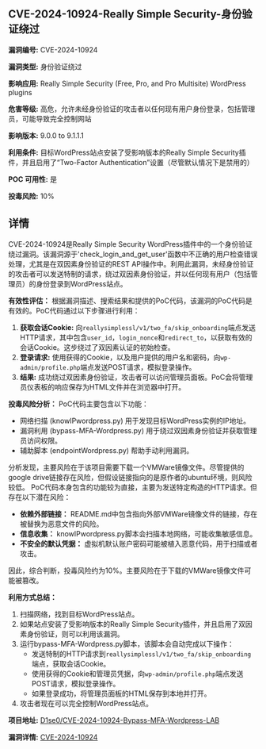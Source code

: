 ## CVE-2024-10924-Really Simple Security-身份验证绕过

**漏洞编号:** CVE-2024-10924

**漏洞类型:** 身份验证绕过

**影响应用:** Really Simple Security (Free, Pro, and Pro Multisite) WordPress plugins

**危害等级:** 高危，允许未经身份验证的攻击者以任何现有用户身份登录，包括管理员，可能导致完全控制网站

**影响版本:** 9.0.0 to 9.1.1.1

**利用条件:** 目标WordPress站点安装了受影响版本的Really Simple Security插件，并且启用了“Two-Factor Authentication”设置（尽管默认情况下是禁用的）

**POC 可用性:** 是

**投毒风险:** 10%

## 详情

CVE-2024-10924是Really Simple Security WordPress插件中的一个身份验证绕过漏洞。该漏洞源于'check_login_and_get_user'函数中不正确的用户检查错误处理，尤其是在双因素身份验证的REST API操作中。利用此漏洞，未经身份验证的攻击者可以发送特制的请求，绕过双因素身份验证，并以任何现有用户（包括管理员）的身份登录到WordPress站点。

**有效性评估：**
根据漏洞描述、搜索结果和提供的PoC代码，该漏洞的PoC代码是有效的。PoC代码通过以下步骤进行利用：
1.  **获取会话Cookie:** 向`reallysimplessl/v1/two_fa/skip_onboarding`端点发送HTTP请求，其中包含`user_id`，`login_nonce`和`redirect_to`，以获取有效的会话Cookie。这步绕过了双因素认证的初始检查。
2.  **登录请求:** 使用获得的Cookie，以及用户提供的用户名和密码，向`wp-admin/profile.php`端点发送POST请求，模拟登录操作。
3.  **结果:** 成功绕过双因素身份验证，攻击者可以访问管理员面板。PoC会将管理员仪表板的响应保存为HTML文件并在浏览器中打开。

**投毒风险分析：**
PoC代码主要包含以下功能：
*   网络扫描 (knowIPwordpress.py) 用于发现目标WordPress实例的IP地址。
*   漏洞利用 (bypass-MFA-Wordpress.py) 用于绕过双因素身份验证并获取管理员访问权限。
*   辅助脚本 (endpointWordpress.py) 帮助手动利用漏洞。

分析发现，主要风险在于该项目需要下载一个VMWare镜像文件。尽管提供的google drive链接存在风险，但假设链接指向的是原作者的ubuntu环境，则风险较低。
PoC代码本身包含的功能较为直接，主要为发送特定构造的HTTP请求。但存在以下潜在风险：
*   **依赖外部链接：** README.md中包含指向外部VMWare镜像文件的链接，存在被替换为恶意文件的风险。
*   **信息收集：** knowIPwordpress.py脚本会扫描本地网络，可能收集敏感信息。
*   **不安全的默认凭据：** 虚拟机默认账户密码可能被植入恶意代码，用于扫描或者攻击。

因此，综合判断，投毒风险约为10%。主要风险在于下载的VMWare镜像文件可能被篡改。

**利用方式总结：**
1.  扫描网络，找到目标WordPress站点。
2.  如果站点安装了受影响版本的Really Simple Security插件，并且启用了双因素身份验证，则可以利用该漏洞。
3.  运行bypass-MFA-Wordpress.py脚本，该脚本会自动完成以下操作：
    *   发送特制的HTTP请求到`reallysimplessl/v1/two_fa/skip_onboarding`端点，获取会话Cookie。
    *   使用获得的Cookie和管理员凭据，向`wp-admin/profile.php`端点发送POST请求，模拟登录操作。
    *   如果登录成功，将管理员面板的HTML保存到本地并打开。
4.  攻击者现在可以完全控制WordPress站点。

**项目地址:** [D1se0/CVE-2024-10924-Bypass-MFA-Wordpress-LAB](https://github.com/D1se0/CVE-2024-10924-Bypass-MFA-Wordpress-LAB)

**漏洞详情:** [CVE-2024-10924](https://nvd.nist.gov/vuln/detail/CVE-2024-10924)